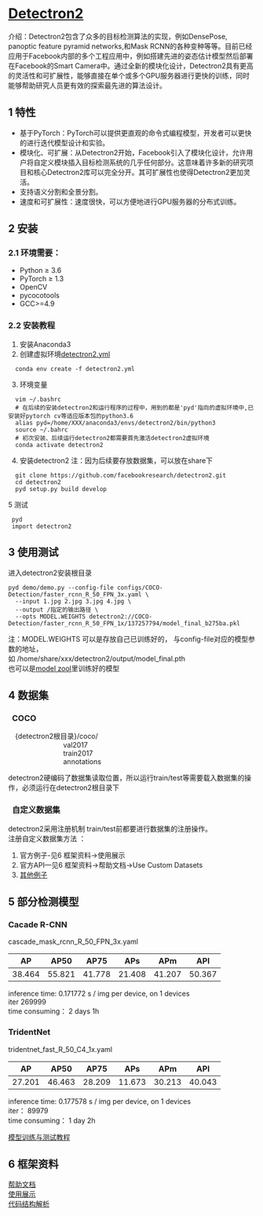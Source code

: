 # [Detectron2](https://github.com/facebookresearch/detectron2) 
介绍：Detectron2包含了众多的目标检测算法的实现，例如DensePose, panoptic feature pyramid networks,和Mask RCNN的各种变种等等。目前已经应用于Facebook内部的多个工程应用中，例如搭建先进的姿态估计模型然后部署在Facebook的Smart Camera中。通过全新的模块化设计，Detectron2具有更高的灵活性和可扩展性，能够直接在单个或多个GPU服务器进行更快的训练，同时能够帮助研究人员更有效的探索最先进的算法设计。

## 1 特性
+ 基于PyTorch：PyTorch可以提供更直观的命令式编程模型，开发者可以更快的进行迭代模型设计和实验。
+ 模块化、可扩展：从Detectron2开始，Facebook引入了模块化设计，允许用户将自定义模块插入目标检测系统的几乎任何部分。这意味着许多新的研究项目和核心Detectron2库可以完全分开。其可扩展性也使得Detectron2更加灵活。
+ 支持语义分割和全景分割。
+ 速度和可扩展性：速度很快，可以方便地进行GPU服务器的分布式训练。 

## 2 安装 
 ### 2.1 环境需要：  
   + Python ≥ 3.6  
   + PyTorch ≥ 1.3  
   + OpenCV  
   + pycocotools  
   + GCC>=4.9

 ### 2.2 安装教程  
  1. 安装Anaconda3  
  2. 创建虚拟环境[detectron2.yml](https://github.com/lkmy/ODGuide/blob/master/detectron2.yml)  
  ```  
    conda env create -f detectron2.yml 
  ```  
   3. 环境变量
  ```
    vim ~/.bashrc
    # 在后续的安装detectron2和运行程序的过程中，用到的都是'pyd'指向的虚拟环境中,已安装好pytorch cv等适应版本包的python3.6
    alias pyd=/home/XXX/anaconda3/envs/detectron2/bin/python3
    source ~/.bahrc
    # 初次安装、后续运行detectron2都需要首先激活detectron2虚拟环境
    conda activate detectron2
  ```
  4. 安装detectron2
  注：因为后续要存放数据集，可以放在share下
  ```
    git clone https://github.com/facebookresearch/detectron2.git  
    cd detectron2  
    pyd setup.py build develop  
  ```  
  5 测试  
   ```  
    pyd
    import detectron2
   ```

## 3 使用测试  
进入detectron2安装根目录
  ```
  pyd demo/demo.py --config-file configs/COCO-Detection/faster_rcnn_R_50_FPN_3x.yaml \
    --input 1.jpg 2.jpg 3.jpg 4.jpg \
    --output /指定的输出路径 \
    --opts MODEL.WEIGHTS detectron2://COCO-Detection/faster_rcnn_R_50_FPN_1x/137257794/model_final_b275ba.pkl
  ```
  注：MODEL.WEIGHTS 可以是存放自己已训练好的， 与config-file对应的模型参数的地址，  
      如 /home/share/xxx/detectron2/output/model_final.pth  
      也可以是[model zool](https://github.com/facebookresearch/detectron2/blob/master/MODEL_ZOO.md)里训练好的模型  
    
## 4 数据集  
### &nbsp;&nbsp;COCO  
&emsp;{detectron2根目录}/coco/  
&emsp;&emsp;&emsp;&emsp;&emsp;&emsp;&emsp;&emsp;val2017  
&emsp;&emsp;&emsp;&emsp;&emsp;&emsp;&emsp;&emsp;train2017  
&emsp;&emsp;&emsp;&emsp;&emsp;&emsp;&emsp;&emsp;annotations   

detectron2硬编码了数据集读取位置，所以运行train/test等需要载入数据集的操作，必须运行在detectron2根目录下  
### &nbsp;&nbsp;自定义数据集  
detectron2采用注册机制 train/test前都要进行数据集的注册操作。  
注册自定义数据集方法 ：
1. 官方例子-见6 框架资料->使用展示
2. 官方API—见6 框架资料->帮助文档->Use Custom Datasets
3. [其他例子](https://zhuanlan.zhihu.com/p/89877517)  

## 5 部分检测模型  
### Cacade R-CNN  
cascade_mask_rcnn_R_50_FPN_3x.yaml  

|   AP   |  AP50  |  AP75  |  APs   |  APm   |  APl   |
|:------:|:------:|:------:|:------:|:------:|:------:|
| 38.464 | 55.821 | 41.778 | 21.408 | 41.207 | 50.367 |
 
 inference time: 0.171772 s / img per device, on 1 devices  
iter 269999  
time consuming： 2 days 1h


### TridentNet  
tridentnet_fast_R_50_C4_1x.yaml  

|   AP   |  AP50  |  AP75  |  APs   |  APm   |  APl   |
|:------:|:------:|:------:|:------:|:------:|:------:|
| 27.201 | 46.463 | 28.209 | 11.673 | 30.213 | 40.043 |

inference time: 0.177578 s / img per device, on 1 devices  
iter： 89979  
time consuming： 1 day 2h

[模型训练与测试教程](https://github.com/lkmy/ODGuide/blob/master/%E8%AE%AD%E7%BB%83%E4%B8%8E%E6%B5%8B%E8%AF%95%E6%95%99%E7%A8%8B.md)  


## 6 框架资料  
[帮助文档](https://detectron2.readthedocs.io/tutorials/extend.html)  
[使用展示](https://github.com/lkmy/ODGuide/blob/master/example.pdf)  
[代码结构解析](https://www.zhihu.com/search?type=content&q=detectron2%E4%BB%A3%E7%A0%81%E9%98%85%E8%AF%BB%E7%AC%94%E8%AE%B0)
